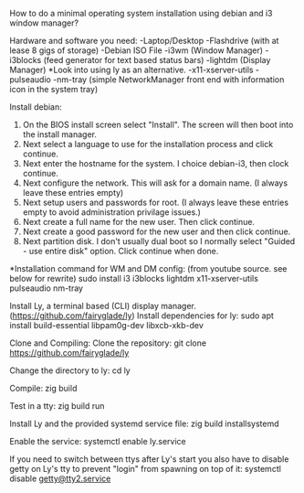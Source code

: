 How to do a minimal operating system installation using debian and i3 window manager?

Hardware and software you need:
-Laptop/Desktop
-Flashdrive (with at lease 8 gigs of storage)
-Debian ISO File
-i3wm (Window Manager)
-i3blocks (feed generator for text based status bars)
-lightdm (Display Manager) *Look into using ly as an alternative.
-x11-xserver-utils 
-pulseaudio
-nm-tray (simple NetworkManager front end with information icon in the system tray)

Install debian:
1. On the BIOS install screen select "Install". The screen will then boot into the install manager. 
2. Next select a language to use for the installation process and click continue. 
3. Next enter the hostname for the system. I choice debian-i3, then clock continue.
4. Next configure the network. This will ask for a domain name. (I always leave these entries empty)
5. Next setup users and passwords for root. (I always leave these entries empty to avoid administration privilage issues.)
6. Next create a full name for the new user. Then click continue.
7. Next create a good password for the new user and then click continue.
8. Next partition disk. I don't usually dual boot so I normally select "Guided - use entire disk" option. Click continue when done. 

*Installation command for WM and DM config: (from youtube source. see below for rewrite)
sudo install i3 i3blocks lightdm x11-xserver-utils pulseaudio nm-tray


Install Ly, a terminal based (CLI) display manager. (https://github.com/fairyglade/ly)
Install dependencies for ly:
sudo apt install build-essential libpam0g-dev libxcb-xkb-dev

Clone and Compiling:
Clone the repository:
git clone https://github.com/fairyglade/ly

Change the directory to ly:
cd ly

Compile:
zig build

Test in a tty:
zig build run

Install Ly and the provided systemd service file:
zig build installsystemd

Enable the service:
systemctl enable ly.service 

If you need to switch between ttys after Ly's start you also have to disable getty on Ly's tty to prevent "login" from spawning on top of it:
systemctl disable getty@tty2.service
